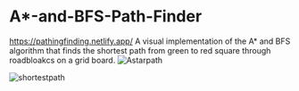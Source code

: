# A*-and-BFS-Path-Finder
https://pathingfinding.netlify.app/
A visual implementation of the A* and BFS algorithm that finds the shortest path from green to red square through roadbloakcs on a grid board.
![Astarpath](https://user-images.githubusercontent.com/67800009/153768833-c2346e2e-82e5-4f13-a19c-0c27e3fe3cfc.gif)

![shortestpath](https://user-images.githubusercontent.com/67800009/151448718-d16d0a5b-9fbf-4460-99a7-39c416eaf002.gif)

